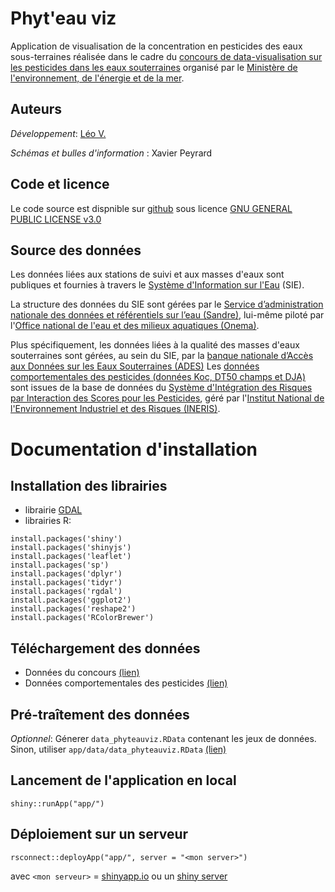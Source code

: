 # Phyt'eau viz

Application de visualisation de la concentration en pesticides des eaux sous-terraines réalisée dans le cadre du [concours de data-visualisation sur les pesticides dans les eaux souterraines](http://www.developpement-durable.gouv.fr/concours-data-visualisation-sur-pesticides-dans-eaux-souterraines-0) organisé par le [Ministère de l'environnement, de l'énergie et de la mer](http://www.developpement-durable.gouv.fr).

## Auteurs

*Développement*: [Léo V.](https://github.com/leova)

*Schémas et bulles d'information* : Xavier Peyrard

## Code et licence
Le code source est dispnible sur [github](https://github.com/leova/phyteauviz/) sous licence [GNU GENERAL PUBLIC LICENSE v3.0](https://github.com/leova/phyteauviz/blob/master/LICENSE)
	
## Source des données

Les données liées aux stations de suivi et aux masses d'eaux sont publiques et fournies à travers le [Système d'Information sur l'Eau](http://www.eaufrance.fr) (SIE).

La structure des données du SIE sont gérées par le [Service d’administration nationale des données et référentiels sur l’eau (Sandre)](http://www.sandre.eaufrance.fr), lui-même piloté par l'[Office national de l'eau et des milieux aquatiques (Onema)](http://www.onema.fr).

Plus spécifiquement, les données liées à la qualité des masses d'eaux souterraines sont gérées, au sein du SIE, par la [banque nationale d’Accès aux Données sur les Eaux Souterraines (ADES)](http://www.ades.eaufrance.fr)
Les [données comportementales des pesticides (données Koc, DT50 champs et DJA)](http://www.ineris.fr/siris-pesticides/siris_base_xls/siris_2012.xls) sont issues de la base de données du [Système d'Intégration des Risques par Interaction des Scores pour les Pesticides](http://www.ineris.fr/siris-pesticides/accueil), géré par l'[Institut National de l'Environnement Industriel et des Risques (INERIS)](http://www.ineris.fr/).

# Documentation d'installation

## Installation des librairies

* librairie [GDAL](http://www.gdal.org/index.html)
* librairies R:

```
install.packages('shiny')
install.packages('shinyjs')
install.packages('leaflet')
install.packages('sp')
install.packages('dplyr')
install.packages('tidyr')
install.packages('rgdal')
install.packages('ggplot2')
install.packages('reshape2')
install.packages('RColorBrewer')
```

## Téléchargement des données

* Données du concours [(lien)](http://www.donnees.statistiques.developpement-durable.gouv.fr/dataviz_pesticides/)
* Données comportementales des pesticides [(lien)](http://www.ineris.fr/siris-pesticides/siris_base_xls/siris_2012.xls)

## Pré-traîtement des données

*Optionnel*: Génerer `data_phyteauviz.RData` contenant les jeux de données. Sinon, utiliser `app/data/data_phyteauviz.RData` [(lien)](https://github.com/leova/phyteauviz/blob/master/app/data/data_phyteauviz.RData)

## Lancement de l'application en local

`shiny::runApp("app/")`

## Déploiement sur un serveur

`rsconnect::deployApp("app/", server = "<mon server>")`

avec `<mon serveur>` = [shinyapp.io](https://www.shinyapps.io/) ou un [shiny server](https://github.com/rstudio/shiny-server/blob/master/README.md)